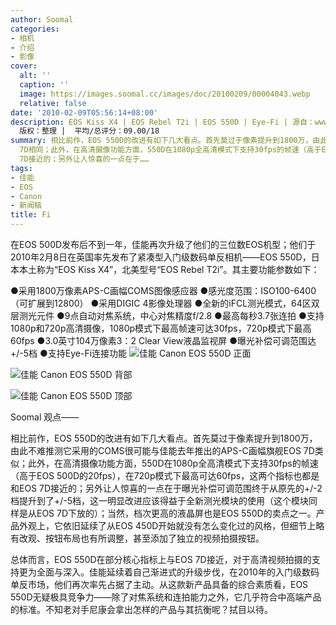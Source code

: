 ```yaml
---
author: Soomal
categories:
- 相机
- 介绍
- 影像
cover:
  alt: ''
  caption: ''
  image: https://images.soomal.cc/images/doc/20100209/00004043.webp
  relative: false
date: '2010-02-09T05:56:14+08:00'
description: EOS Kiss X4 | EOS Rebel T2i | EOS 550D | Eye-Fi | 源自：www.soomal.com |
  版权：整理 |  平均/总评分：09.00/18
summary: 相比前作，EOS 550D的改进有如下几大看点。首先莫过于像素提升到1800万，由此不难推测它采用的COMS很可能与佳能去年推出的APS-C画幅旗舰EOS
  7D相同；此外，在高清摄像功能方面，550D在1080p全高清模式下支持30fps的帧速（高于EOS 500D的20fps），在720p模式下最高可达60fps，这两个指标也都是和EOS
  7D接近的；另外让人惊喜的一点在于……
tags:
- 佳能
- EOS
- Canon
- 新闻稿
title: Fi
---
```


在EOS 500D发布后不到一年，佳能再次升级了他们的三位数EOS机型；他们于2010年2月8日在英国率先发布了紧凑型入门级数码单反相机――EOS 550D，日本本土称为“EOS Kiss X4”，北美型号“EOS Rebel T2i”。其主要功能参数如下：

●采用1800万像素APS-C画幅COMS图像感应器
●感光度范围：ISO100-6400（可扩展到12800）
●采用DIGIC 4影像处理器
●全新的iFCL测光模式，64区双层测光元件
●9点自动对焦系统，中心对焦精度f/2.8
●最高每秒3.7张连拍
●支持1080p和720p高清摄像，1080p模式下最高帧速可达30fps，720p模式下最高60fps
●3.0英寸104万像素3：2 Clear View液晶监视屏
●曝光补偿可调范围达+/-5档
●支持Eye-Fi连接功能
![佳能 Canon EOS 550D 正面](https://images.soomal.cc/images/doc/20100209/00004043.webp)




![佳能 Canon EOS 550D 背部](https://images.soomal.cc/images/doc/20100209/00004042.webp)




![佳能 Canon EOS 550D 顶部](https://images.soomal.cc/images/doc/20100209/00004041.webp)





Soomal 观点――

相比前作，EOS 550D的改进有如下几大看点。首先莫过于像素提升到1800万，由此不难推测它采用的COMS很可能与佳能去年推出的APS-C画幅旗舰EOS 7D类似；此外，在高清摄像功能方面，550D在1080p全高清模式下支持30fps的帧速（高于EOS 500D的20fps），在720p模式下最高可达60fps，这两个指标也都是和EOS 7D接近的；另外让人惊喜的一点在于曝光补偿可调范围终于从原先的+/-2档提升到了+/-5档，这一明显改进应该得益于全新测光模块的使用（这个模块同样是从EOS 7D下放的）；当然，档次更高的液晶屏也是EOS 550D的卖点之一。产品外观上，它依旧延续了从EOS 450D开始就没有怎么变化过的风格，但细节上略有改观、按钮布局也有所调整，甚至添加了独立的视频拍摄按钮。

总体而言，EOS 550D在部分核心指标上与EOS 7D接近，对于高清视频拍摄的支持更为全面与深入。佳能延续着自己渐进式的升级步伐，在2010年的入门级数码单反市场，他们再次率先占据了主动。从这款新产品具备的综合素质看，EOS 550D无疑极具竞争力――除了对焦系统和连拍能力之外，它几乎符合中高端产品的标准。不知老对手尼康会拿出怎样的产品与其抗衡呢？拭目以待。